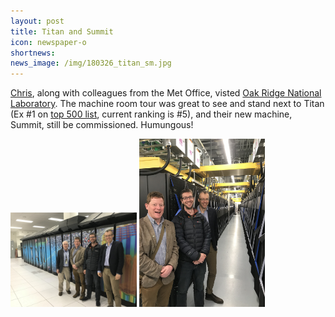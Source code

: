 ```yaml
---
layout: post
title: Titan and Summit
icon: newspaper-o
shortnews:
news_image: /img/180326_titan_sm.jpg
---
```


[Chris](bio/chris.html), along with colleagues from the Met Office,
visted [Oak Ridge National Laboratory](http://www.ornl.gov). The
machine room tour was great to see and stand next to Titan (Ex #1 on
[top 500 list](http://www.top500.org), current ranking is #5), and their new machine, Summit, still be commissioned. Humungous!

<img alt="Titan Super Computer" src="/img/180326_titan.jpg" style="width:40%">
<img alt="Summit Super Computer" src="/img/180326_summit.jpg" style="width:40%">
